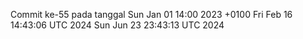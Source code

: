 Commit ke-55 pada tanggal Sun Jan 01 14:00 2023 +0100
Fri Feb 16 14:43:06 UTC 2024
Sun Jun 23 23:43:13 UTC 2024

